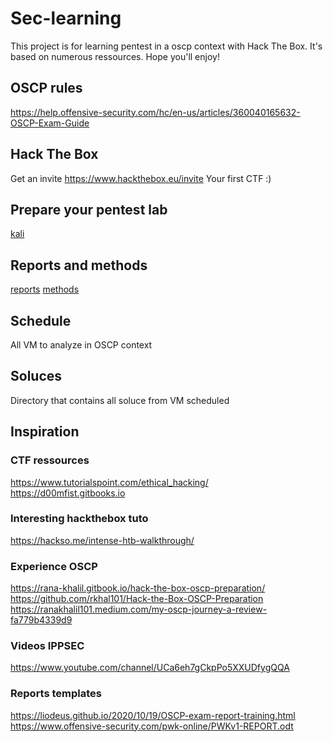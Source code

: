 # Sec-learning

This project is for learning pentest in a oscp context with Hack The Box. It's based on numerous ressources. Hope you'll enjoy!

## OSCP rules

https://help.offensive-security.com/hc/en-us/articles/360040165632-OSCP-Exam-Guide

## Hack The Box

Get an invite https://www.hackthebox.eu/invite
Your first CTF :)

## Prepare your pentest lab
[kali](kali.md)

## Reports and methods
[reports](reports.md)
[methods](https://wiki.owasp.org/index.php/Penetration_testing_methodologies)

## Schedule
All VM to analyze in OSCP context

## Soluces
Directory that contains all soluce from VM scheduled

## Inspiration

### CTF ressources
https://www.tutorialspoint.com/ethical_hacking/
https://d00mfist.gitbooks.io

### Interesting hackthebox tuto

https://hackso.me/intense-htb-walkthrough/  

### Experience OSCP

https://rana-khalil.gitbook.io/hack-the-box-oscp-preparation/
https://github.com/rkhal101/Hack-the-Box-OSCP-Preparation
https://ranakhalil101.medium.com/my-oscp-journey-a-review-fa779b4339d9

### Videos IPPSEC

https://www.youtube.com/channel/UCa6eh7gCkpPo5XXUDfygQQA

### Reports templates

https://liodeus.github.io/2020/10/19/OSCP-exam-report-training.html
https://www.offensive-security.com/pwk-online/PWKv1-REPORT.odt
